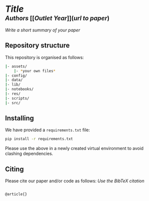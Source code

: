# *Title* </br><sub><sub>*Authors* [[*Outlet Year*]](*url to paper*)</sub></sub>
*Write a short summary of your paper*

## Repository structure
This repository is organised as follows:
```bash
|- assets/
    |- *your own files*
|- config/
|- data/
|- lib/
|- notebooks/
|- res/
|- scripts/
|- src/
```

## Installing
We have provided a `requirements.txt` file:
```bash
pip install -r requirements.txt
```
Please use the above in a newly created virtual environment to avoid clashing dependencies.

## Citing
Please cite our paper and/or code as follows:
*Use the BibTeX citation*

```tex

@article{}

```
